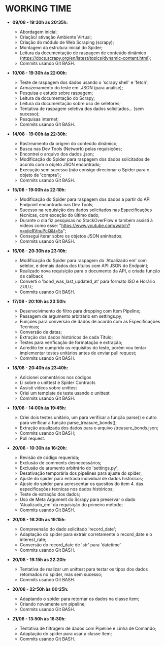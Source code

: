 # WORKING TIME

* **09/08 - 19:30h às 20:35h:** 
    * Abordagem inicial;
    * Criação/ ativação Ambiente Virtual;
    * Criação do módulo de Web Scraping (scrapy);
    * Montagem da estrutura inicial do Spider;
    * Leitura da documentação de raspagem de conteúdo dinâmico (https://docs.scrapy.org/en/latest/topics/dynamic-content.html);
    * Commits usando Git BASH.

* **10/08 - 19:30h às 22:00h:** 
    * Teste de raspagem dos dados usando o 'scrapy shell' e 'fetch';
    * Armazenamento do teste em .JSON (para análise);
    * Pesquisa e estudo sobre raspagem;
    * Leitura da documentação do Scrapy;
    * Leitura da documentação sobre uso de seletores;
    * Tentativa de raspagem seletiva dos dados solicitados... (sem sucesso);
    * Pesquisas internet;
    * Commits usando Git BASH.

* **14/08 - 19:00h às 22:30h:** 
    * Rastreamento da origem do conteúdo dinâmico;
    * Busca nas Dev Tools (Network) pelas requisições;
    * Encontrei o arquivo dos dados .json;
    * Modificação do Spider para raspagem dos dados solicitados de acordo com o objeto JSON encontrado;
    * Execução sem sucesso (não consigo direcionar o Spider para o objeto de 'compra');
    * Commits usando Git BASH.

* **15/08 - 19:00h às 22:10h:** 
    * Modificação do Spider para raspagem dos dados a partir do API Endpoint encontrado nas Dev Tools;
    * Sucesso na requisição dos dados solicitados nas Especificações técnicas, com exceção do último dado;
    * Durante o dia fiz pesquisas no StackOverFlow e também assisti à vídeos como esse: "https://www.youtube.com/watch?v=xjieRVnuPcQ&t=5s";
    * Consegui iterar sobre os objetos JSON aninhados;
    * Commits usando Git BASH.

* **16/08 - 20:30h às 23:10h:** 
    * Modificação do Spider para raspagem do 'Atualizado em' com seletor, e demais dados dos títulos com API JSON do Endpoint;
    * Realizado nova requisição para o documento da API, e criada função de callback
    * Converti o 'bond_was_last_updated_at' para formato ISO e Horário ZULU;
    * Commits usando Git BASH.

* **17/08 - 20:10h às 23:50h:** 
    * Desenvolvimento do filtro para dropping com Item Pipeline;
    * Passagem de argumento arbitrário em settings.py;
    * Funções para conversão de dados de acordo com as Especificações Tecnicas;
    * Conversão de datas;
    * Extração dos dados históricos de cada Título;
    * Testes para verificação de formatação e extração;
    * Acredito ter cumprido os requisitos do teste, porém vou tentar implementar testes unitários antes de enviar pull request;
    * Commits usando Git BASH.

* **18/08 - 20:40h às 23:40h:** 
    * Adicionei comentários nos códigos
    * Li sobre o unittest e Spider Contracts
    * Assisti vídeos sobre unittest
    * Criei um template de teste usando o unittest
    * Commits usando Git BASH.

* **19/08 - 14:00h às 19:45h:** 
    * Criei dois testes unitário, um para verificar a função parse() e outro para verificar a função parse_treasure_bonds();
    * Extração atualizada dos dados para o arquivo /treasure_bonds.json;
    * Commits usando Git BASH;
    * Pull request.

* **20/08 - 10:30h às 16:20h:** 
    * Revisão de código requerida;
    * Exclusão de comments desnecessários;
    * Exclusão de arumento arbitrário do 'settings.py';
    * Desativação temporária dos pipelines para ajuste do spider;
    * Ajuste do spider para entrada individual de dados históricos;
    * Ajuste do spider para acrescentar os quesitos do item 4. das especificações tecnicas nos dados históricos;
    * Teste de extração dos dados;
    * Uso de Meta Argument do Scrapy para preservar o dado 'Atualizado_em' da requisição do primeiro método;
    * Commits usando Git BASH.

* **20/08 - 16:20h às 19:15h:** 
    * Compreensão do dado solicitado 'record_date';
    * Adaptação do spider para extrair corretamente o record_date e o interest_rate;
    * Conversão do record_date de 'str' para 'datetime'     
    * Commits usando Git BASH.

* **20/08 - 19:15h às 22:20h:** 
    * Tentativa de realizar um unittest para testar os tipos dos dados retornados no spider, mas sem sucesso;     
    * Commits usando Git BASH.

* **20/08 - 22:50h às 00:25h:** 
    * Adaptando o spider para retornar os dados na classe item;
    * Criando novamente um pipeline;     
    * Commits usando Git BASH.

* **21/08 - 13:50h às 16:30h:** 
    * Tentativa de filtragem de dados com Pipeline e Linha de Comando;
    * Adaptação do spider para usar a classe Item;     
    * Commits usando Git BASH.